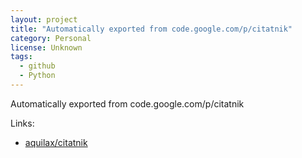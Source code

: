 ```yaml
---
layout: project
title: "Automatically exported from code.google.com/p/citatnik"
category: Personal
license: Unknown
tags:
  - github
  - Python
---
```


Automatically exported from code.google.com/p/citatnik

Links:


* [aquilax/citatnik](https://github.com/aquilax/citatnik)
